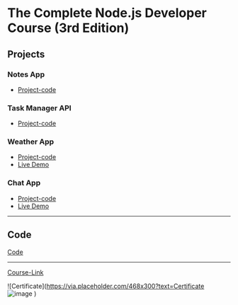 # The Complete Node.js Developer Course (3rd Edition)
## Projects

### Notes App
- [Project-code](./Projects/Notes-App)
### Task Manager API
- [Project-code](task-manager-api-eight.vercel.app)
### Weather App
- [Project-code](./Projects/Weather-App)
- [Live Demo](https://weatherapplication2022.herokuapp.com/)
### Chat App
- [Project-code](./Projects/Chat-App)
- [Live Demo](https://anas-chat-app.herokuapp.com/)

---
## Code
[Code](Code)

---
[Course-Link](https://www.udemy.com/course/the-complete-nodejs-developer-course-2/)<br>

![Certificate](https://via.placeholder.com/468x300?text=Certificate ![image](https://user-images.githubusercontent.com/103274587/186432103-b9448702-046a-4ddb-8d15-3296e39b37b8.png)
)

